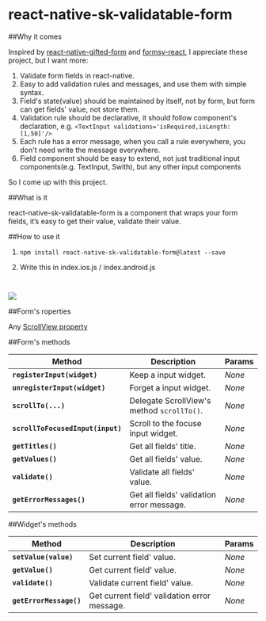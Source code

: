 # react-native-sk-validatable-form

##Why it comes

Inspired by [react-native-gifted-form](https://github.com/FaridSafi/react-native-gifted-form) and [formsy-react](https://github.com/christianalfoni/formsy-react), I appreciate these project, but I want more:

1. Validate form fields in react-native.
2. Easy to add validation rules and messages, and use them with simple syntax.
3. Field's state(value) should be maintained by itself, not by form, but form can get fields' value, not store them.
4. Validation rule should be declarative, it should follow component's declaration, e.g. `<TextInput validations='isRequired,isLength:[1,50]'/>`
5. Each rule has a error message, when you call a rule everywhere, you don't need write the message everywhere.
6. Field component should be easy to extend, not just traditional input components(e.g. TextInput, Swith), but any other input components

So I come up with this project.

##What is it

react-native-sk-validatable-form is a component that wraps your form fields, it’s easy to get their value, validate their value.

##How to use it

1. `npm install react-native-sk-validatable-form@latest --save`

2. Write this in index.ios.js / index.android.js

```javascript



```
![](https://raw.githubusercontent.com/shigebeyond/react-native-sk-validatable-form/master/demo.gif)

##Form's roperties

Any [ScrollView property](http://facebook.github.io/react-native/docs/scrollview.html)

##Form's methods

| Method | Description | Params |
|---|---|---|
|**`registerInput(widget)`**|Keep a input widget. |*None*|
|**`unregisterInput(widget)`**|Forget a input widget. |*None*|
|**`scrollTo(...)`**|Delegate ScrollView's method `scrollTo()`. |*None*|
|**`scrollToFocusedInput(input)`**|Scroll to the focuse input widget. |*None*|
|**`getTitles()`**|Get all fields' title. |*None*|
|**`getValues()`**|Get all fields' value. |*None*|
|**`validate()`**|Validate all fields' value. |*None*|
|**`getErrorMessages()`**|Get all fields' validation error message. |*None*|

##Widget's methods

| Method | Description | Params |
|---|---|---|
|**`setValue(value)`**|Set current field' value. |*None*|
|**`getValue()`**|Get current field' value. |*None*|
|**`validate()`**|Validate current field' value. |*None*|
|**`getErrorMessage()`**|Get current field' validation error message. |*None*|
